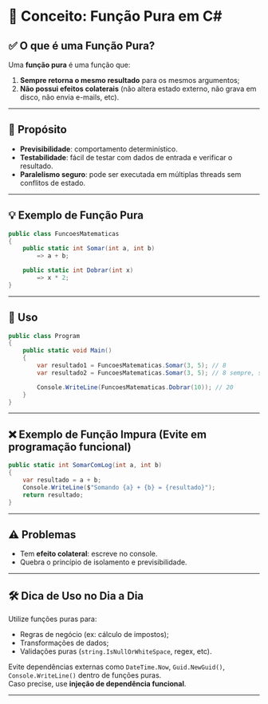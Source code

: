 
# 🧮 Conceito: Função Pura em C#

## ✅ O que é uma Função Pura?

Uma **função pura** é uma função que:

1. **Sempre retorna o mesmo resultado** para os mesmos argumentos;
2. **Não possui efeitos colaterais** (não altera estado externo, não grava em disco, não envia e-mails, etc).

---

## 🎯 Propósito

- **Previsibilidade**: comportamento determinístico.
- **Testabilidade**: fácil de testar com dados de entrada e verificar o resultado.
- **Paralelismo seguro**: pode ser executada em múltiplas threads sem conflitos de estado.

---

## 💡 Exemplo de Função Pura

```csharp
public class FuncoesMatematicas
{
    public static int Somar(int a, int b)
        => a + b;

    public static int Dobrar(int x)
        => x * 2;
}
```

---

## 🧾 Uso

```csharp
public class Program
{
    public static void Main()
    {
        var resultado1 = FuncoesMatematicas.Somar(3, 5); // 8
        var resultado2 = FuncoesMatematicas.Somar(3, 5); // 8 sempre, sem exceção

        Console.WriteLine(FuncoesMatematicas.Dobrar(10)); // 20
    }
}
```

---

## ❌ Exemplo de Função Impura (Evite em programação funcional)

```csharp
public static int SomarComLog(int a, int b)
{
    var resultado = a + b;
    Console.WriteLine($"Somando {a} + {b} = {resultado}");
    return resultado;
}
```

---

## ⚠️ Problemas

- Tem **efeito colateral**: escreve no console.
- Quebra o princípio de isolamento e previsibilidade.

---

## 🛠️ Dica de Uso no Dia a Dia

Utilize funções puras para:

- Regras de negócio (ex: cálculo de impostos);
- Transformações de dados;
- Validações puras (`string.IsNullOrWhiteSpace`, regex, etc).

Evite dependências externas como `DateTime.Now`, `Guid.NewGuid()`, `Console.WriteLine()` dentro de funções puras.  
Caso precise, use **injeção de dependência funcional**.

---
